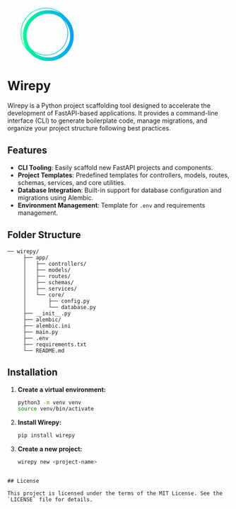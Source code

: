 <!-- Logo -->
<p align="center">
  <svg width="444.6000000000001" height="120.16216216216218" viewBox="0 0 370 100" class="looka-1j8o68f"><defs id="SvgjsDefs1243"><linearGradient id="SvgjsLinearGradient1248"><stop id="SvgjsStop1249" stop-color="#00ff8f" offset="0"></stop><stop id="SvgjsStop1250" stop-color="#00a1ff" offset="1"></stop></linearGradient></defs><g id="SvgjsG1244" featurekey="odWo6G-0" transform="matrix(1.1111111111111112,0,0,1.1111111111111112,-5.555555555555555,-5.555555555555555)" fill="url(#SvgjsLinearGradient1248)"><path xmlns="http://www.w3.org/2000/svg" fill="url(#SvgjsLinearGradient1248)" d="M95,52c0-12.871-5.692-24.431-14.682-32.318C72.431,10.692,60.871,5,48,5C24.29,5,5,24.29,5,48  c0,12.868,5.69,24.426,14.677,32.313C27.564,89.306,39.126,95,52,95c0.084,0,0.166-0.006,0.25-0.006S52.416,95,52.5,95  C75.972,95,95,75.972,95,52.5c0-0.084-0.006-0.166-0.006-0.25S95,52.084,95,52z M21.828,73.371  c-4.245-5.978-6.77-13.259-6.822-21.121c0.135-20.511,16.732-37.109,37.244-37.244c7.862,0.052,15.144,2.577,21.121,6.822  C80.224,28.473,84.5,37.758,84.5,48c0,20.126-16.374,36.5-36.5,36.5C37.758,84.5,28.473,80.224,21.828,73.371z M6,48  C6,24.841,24.841,6,48,6c9.858,0,18.926,3.422,26.1,9.13C67.637,11.242,60.076,9,52,9C28.29,9,9,28.29,9,52  c0,8.074,2.241,15.633,6.127,22.095C9.421,66.923,6,57.856,6,48z M52,89c-10.08,0-19.227-4.055-25.905-10.615  C32.269,82.854,39.838,85.5,48,85.5c20.678,0,37.5-16.822,37.5-37.5c0-8.162-2.646-15.731-7.115-21.905  C84.945,32.773,89,41.92,89,52C89,72.402,72.402,89,52,89z"></path></g></svg>
</p>

# Wirepy

Wirepy is a Python project scaffolding tool designed to accelerate the development of FastAPI-based applications. It provides a command-line interface (CLI) to generate boilerplate code, manage migrations, and organize your project structure following best practices.

## Features
- **CLI Tooling**: Easily scaffold new FastAPI projects and components.
- **Project Templates**: Predefined templates for controllers, models, routes, schemas, services, and core utilities.
- **Database Integration**: Built-in support for database configuration and migrations using Alembic.
- **Environment Management**: Template for `.env` and requirements management.

## Folder Structure

```
── wirepy/
     ├── app/
     │   ├── controllers/
     │   ├── models/
     │   ├── routes/
     │   ├── schemas/
     │   ├── services/
     │   └── core/
     │       ├── config.py
     │       └── database.py
     ├── __init__.py
     ├── alembic/
     ├── alembic.ini
     ├── main.py
     ├── .env
     ├── requirements.txt
     └── README.md
```

## Installation

1. **Create a virtual environment:**
   ```sh
   python3 -m venv venv
   source venv/bin/activate
   ```
2. **Install Wirepy:**
   ```sh
   pip install wirepy
   ```
3. **Create a new project:**
   ```sh
   wirepy new <project-name>
   ```

<!-- ## Getting Started

1. **Clone the repository:**
   ```sh
   git clone <repo-url>
   cd wirepy
   ```
2. **Create a virtual environment:**
   ```sh
   python3 -m venv vvenv
   source vvenv/bin/activate
   ```
3. **Install dependencies:**
   ```sh
   pip install -r wirepy/templates/requirements.txt
   ```
4. **Use the CLI to scaffold a new project or component:**
   ```sh
   python -m wirepy.cli <command> -->
   ```

## License

This project is licensed under the terms of the MIT License. See the `LICENSE` file for details.

